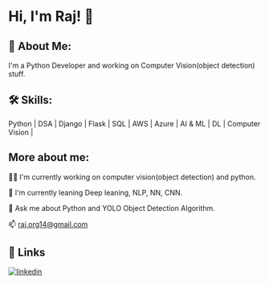 
# Hi, I'm Raj! 👋


## 🚀 About Me:
I'm a Python Developer and working on Computer Vision(object detection) stuff.


## 🛠 Skills:
Python | DSA | Django | Flask | SQL | AWS | Azure | AI & ML | DL | Computer Vision | 


## More about me:
👩‍💻 I'm currently working on computer vision(object detection) and python.

🧠 I'm currently leaning Deep leaning, NLP, NN, CNN.

💬 Ask me about Python and YOLO Object Detection Algorithm.

📫 raj.org14@gmail.com



## 🔗 Links
[![linkedin](https://img.shields.io/badge/linkedin-0A66C2?style=for-the-badge&logo=linkedin&logoColor=white)](https://www.linkedin.com/in/raj-14/)


